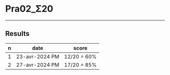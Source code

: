 # Pra02_Σ20

---

## Results
|n|date|score|
|-|----|-----|
|1|23-avr-2024 PM|12/20 = 60%|
|2|27-avr-2024 PM|17/20 = 85%|
